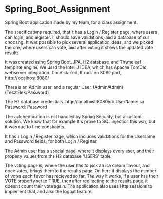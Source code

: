 # Spring_Boot_Assignment

Spring Boot application made by my team, for a class assignment.

The specifications required, that it has a Login / Register page, where users can login, and register. It should have validations, and a database of our choosing.
It was possible to pick several application ideas, and we picked the one, where users can vote, and after voting it shows the updated vote results.

It was created using Spring Boot, JPA, H2 database, and Thymeleaf template engine. We used the IntelliJ IDEA, which has Apache TomCat webserver integration. Once started, It runs on 8080 port, http://localhost:8080/

There is an Admin user, and a regular User. (Admin/Admin) (TesztElek/Password)

The H2 database credentials. http://localhost:8080/db UserName: sa Password: Password

The autchentication is not handled by Spring Security, but a custom solution. We know that for example It's prone to SQL injection this way, but it was due to time constraints.

It has a Login / Register page, which includes validations for the Username and Password fields, for both Login / Register.

The Admin user has a special page, where it displays every user, and their property values from the H2 database 'USERS' table.

The voting page is, where the user has to pick an ice cream flavour, and once votes, brings them to the results page. On here it displays the number of votes each flavor has recieved so far. The way it works, if a user has their VOTE property set to TRUE, then after redirecting to the results page, it doesn't count their vote again. The application also uses Http sessions to implement that, and also the logout feature.
